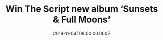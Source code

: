 ---
campaign-uuid: "c-8051120b-6e46-4eab-9ff3-a0cb753577a5"
type: "Competition"
category: "Music"
date: "2019-11-04T08:00:00.000Z"
end-date: "2019-12-04T23:59:00.000Z"
disable-form: false
is_promoted: false
has_entry_page: true
title: "Win The Script new album ‘Sunsets & Full Moons’"
competition-description: "<p>The sixth studio album by the Irish pop rock group The\
  \ Script is finally here: ‘Sunsets & Full Moons’ and we have managed to get on our\
  \ hands with one copy to give away to one lucky member! 'Sunsets & Full Moons' is\
  \ an emotive and much loved debut album emerged from emotionally turbulent times.</p>\n\
  <p>If you can’t wait to hear it first click below for a chance to win it now!</p>\n"
hero-header: "Win The Script new album ‘Sunsets & Full Moons’"
terms-confirmation: "N/A"
banner-img: "https://assets.expresslyapp.com/asset-a96450a0-8ac0-4bcc-84b9-7f10b0dd319a.jpg"
logo-left-href: "https://club.expressly.io"
logo-left-image: "https://assets.expresslyapp.com/asset-46f5af57-a01a-45f5-8ef2-0823bcab7fcd.jpg"
logo-left-title: "Expressly Club"
bg-image-hero: "https://assets.expresslyapp.com/asset-bc3b49bf-ca7c-4dbd-a552-9fe70192aab7.jpg"
bg-image-first: "https://assets.expresslyapp.com/asset-b9b05650-bfac-41d7-b923-8b35cb12eaeb.jpg"
section1-content: "<p>Having returned with the emotive, stadium-bound first single\
  \ 'The Last Time', 'Sunsets & Full Moons' is the sound of The Script focusing on\
  \ the inclusive, uplifting songwriting that helped them become an arena-filling\
  \ band with a fervent fan base the world over.</p>\n<p>A 9 track studio album you\
  \ won’t want to miss. Same Time, Underdog, The Last Time… and many more tunes you\
  \ could find in their brand new record. Think no more and enter the form below for\
  \ a chance to win it now.</p>\n<p>Good luck!</p>\n"
entry-title: "Win The Script new album ‘Sunsets & Full Moons’"
entry-content: "<p>Enter the draw to win The Script new album ‘Sunsets &amp; Full\
  \ Moons’\nby completing the form below before 23:59 on the 4th of December 2019.</p>\n"
has-winner: false
prize-description: "The Script new album ‘Sunsets & Full Moons’"
special-conditions: "Multiple entries are allowed up to one every day.\r\n\r\nThis\
  \ competition is also available on: http://aaa.nme.com/competitons/the-script-sunsets-and-full-moons-album"
country-restrictions:
- "GB"
---